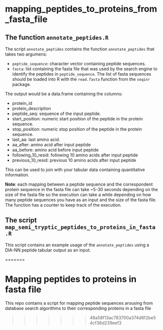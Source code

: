 # mapping_peptides_to_proteins_from_fasta_file

## The function `annotate_peptides.R`  

The script `annotate_peptides` contains the function `annotate_peptides` that takes two argumens:

- `peptide_sequence`: character vector containing peptide sequences.
- `fasta`: list containing the fasta file that was used by the search engine to identify the peptides in `peptide_sequence`. The list of fasta sequences should be loaded into R with the `read.fasta` function from the `seqinr` package.  

The output would be a data.frame containing the columns:

- protein_id
- protein_description
- peptide_seq: sequence of the input peptide.
- start_position: numeric start position of the peptide in the protein sequence.
- stop_position: numeric stop position of the peptide in the protein sequence.
- last_aa: last amino acid.
- aa_after: amino acid after input peptide
- aa_before: amino acid before input peptide
- following_10_resid: following 10 amino acids after input peptide
- previous_10_resid: previous 10 amino acids after input peptide

This can be used to join with your tabular data containing quantitative information.

__Note__: each mapping between a peptide sequence and the correspondent protein sequence in the fasta file can take ~5-30 seconds depending on the size of the fasta file so the execution can take a while depending on how many peptide sequences you have as an input and the size of the fasta file. The function has a counter to keep track of the execution.  

## The script `map_semi_tryptic_peptides_to_proteins_in_fasta.R`  

This script contains an example usage of the `annotate_peptides` using a DIA-NN peptide tabular output as an input.



=======
# Mapping peptides to proteins in fasta file
This repo contains a script for mapping peptide sequences arousing from database search algorithms to their corresponding proteins in a fasta file 
>>>>>>> 48a58f13ac783700a374d6f2be54cf36d239eef3
